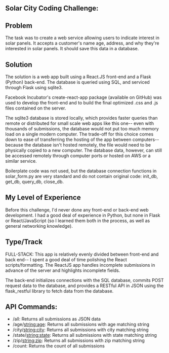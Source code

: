 Solar City Coding Challenge:
---------------------------

Problem
-------
The task was to create a web service allowing users to indicate interest in solar
panels. It accepts a customer's name age, address, and why they're interested in
solar panels. It should save this data in a database.

Solution
--------
The solution is a web app built using a React.JS front-end and a Flask (Python)
back-end. The database is queried using SQL, and serviced through Flask using
sqlite3.

Facebook Incubator's create-react-app package (available on GitHub) was used to
develop the front-end and to build the final optimized .css and .js files contained
on the server.

The sqlite3 database is stored locally, which provides faster queries than remote
or distributed for small scale web apps like this one-- even with thousands of submissions,
the database would not put too much memory load on a single modern computer. The
trade-off for this choice comes down to ease of transferring the hosting of the
app between computers-- because the database isn't hosted remotely, the file would
need to be physically copied to a new computer. The database data, however, can still
be accessed remotely through computer ports or hosted on AWS or a similar service.

Boilerplate code was not used, but the database connection functions in solar_form.py
are very standard and do not contain original code: init_db, get_db, query_db, close_db.

My Level of Experience
----------------------
Before this challenge, I'd never done any front-end or back-end web development.
I had a good deal of experience in Python, but none in Flask or React/JavaScript
(so I learned them both in the process, as well as general networking knowledge).

Type/Track
----------
FULL-STACK:
This app is relatively evenly divided between front-end and back end-- I spent
a good deal of time polishing the React scripts/formatting. The ReactJS
app handles incomplete submissions in advance of the server and highlights incomplete
fields.

The back-end initializes connections with the SQL database, commits POST request
data to the database, and provides a RESTful API in JSON using the flask_restful library
to fetch data from the database.

API Commands:
-------------
* /all: Returns all submissions as JSON data
* /age/<string:age>: Returns all submissions with age matching string
* /city/<string:city>: Returns all submissions with city matching string
* /state/<string:state>: Returns all submissions with state matching string
* /zip/<string:zip>: Returns all submissions with zip matching string
* /count: Returns the count of all submissions
